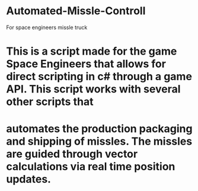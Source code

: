 # Automated-Missle-Controll
For space engineers missle truck

# This is a script made for the game Space Engineers that allows for direct scripting in c# through a game API. This script works with several other scripts that 
# automates the production packaging and shipping of missles. The missles are guided through vector calculations via real time position updates.
